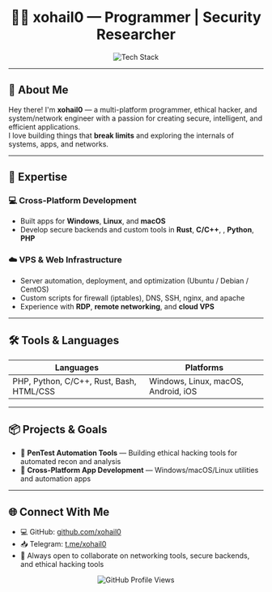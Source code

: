<h1 align="center">👨‍💻 xohail0 — Programmer | Security Researcher</h1>

<p align="center">
  <img src="https://skillicons.dev/icons?i=windows,linux,apple,rust,c,cpp,python,cs,swift,php,bash" alt="Tech Stack" />
</p>

---

## 🚀 About Me

Hey there! I'm **xohail0** — a multi-platform programmer, ethical hacker, and system/network engineer with a passion for creating secure, intelligent, and efficient applications.  
I love building things that **break limits** and exploring the internals of systems, apps, and networks.

---

## 🧠 Expertise

### 💻 Cross-Platform Development
- Built apps for **Windows**, **Linux**, and **macOS**
- Develop secure backends and custom tools in **Rust**, **C/C++**, , **Python**, **PHP**


### ☁️ VPS & Web Infrastructure
- Server automation, deployment, and optimization (Ubuntu / Debian / CentOS)
- Custom scripts for firewall (iptables), DNS, SSH, nginx, and apache
- Experience with **RDP**, **remote networking**, and **cloud VPS**

---

## 🛠 Tools & Languages

| Languages | Platforms |
|----------|-----------|
| PHP, Python, C/C++, Rust, Bash, HTML/CSS | Windows, Linux, macOS, Android, iOS |

---

## 📦 Projects & Goals

- 🧪 **PenTest Automation Tools** — Building ethical hacking tools for automated recon and analysis
- 📲 **Cross-Platform App Development** — Windows/macOS/Linux utilities and automation apps

---

## 🌐 Connect With Me

- 💻 GitHub: [github.com/xohail0](https://github.com/xohail0)
- 📥 Telegram: [t.me/xohail0](https://t.me/xohail0)
- 💬 Always open to collaborate on networking tools, secure backends, and ethical hacking tools

<p align="center">
  <img src="https://komarev.com/ghpvc/?username=xohail0&style=flat-square&color=blue" alt="GitHub Profile Views" />
</p>
